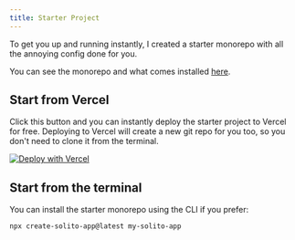 ```yaml
---
title: Starter Project
---
```


To get you up and running instantly, I created a starter monorepo with all the annoying config done for you.

You can see the monorepo and what comes installed [here](https://github.com/nandorojo/solito/tree/master/example-monorepos/blank).

## Start from Vercel

Click this button and you can instantly deploy the starter project to Vercel for free. Deploying to Vercel will create a new git repo for you too, so you don't need to clone it from the terminal.

[![Deploy with Vercel](https://vercel.com/button)](https://vercel.com/new/clone?repository-url=https%3A%2F%2Fgithub.com%2Fnandorojo%2Fsolito%2Ftree%2Fmaster%2Fexample-monorepos%2Fblank&env=ENABLE_ROOT_PATH_BUILD_CACHE&envDescription=Set%20this%20environment%20variable%20to%201%20for%20Turborepo%20to%20cache%20your%20node_modules.&envLink=https%3A%2F%2Ftwitter.com%2Fjaredpalmer%2Fstatus%2F1488954563533189124&project-name=solito-app&repo-name=solito-app&demo-title=Solito%20App%20%E2%9A%A1%EF%B8%8F&demo-description=React%20Native%20%2B%20Next.js%20starter%20with%20Solito.%20Made%20by%20Fernando%20Rojo.&demo-url=https%3A%2F%2Fsolito.dev%2Fstarter&demo-image=https%3A%2F%2Fsolito.dev%2Fimg%2Fog.png&root-directory=apps%2Fnext)

## Start from the terminal

You can install the starter monorepo using the CLI if you prefer:

```sh
npx create-solito-app@latest my-solito-app
```

